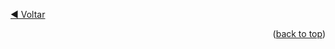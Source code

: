<!-- BEGIN_DOCS -->

<a name="readme-top"></a>

[◀ Voltar](README.md)

<div align="center">

<a name="readme-top"></a>

</div>

<p align="right">(<a href="#readme-top">back to top</a>)</p>
<!-- END_DOCS -->
